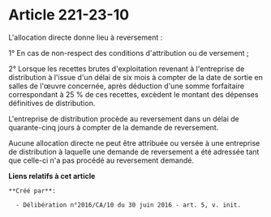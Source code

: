 # Article 221-23-10

L'allocation directe donne lieu à reversement :

1° En cas de non-respect des conditions d'attribution ou de versement ;

2° Lorsque les recettes brutes d'exploitation revenant à l'entreprise de distribution à l'issue d'un délai de six mois à
compter de la date de sortie en salles de l'œuvre concernée, après déduction d'une somme forfaitaire correspondant à 25 % de
ces recettes, excèdent le montant des dépenses définitives de distribution.

L'entreprise de distribution procède au reversement dans un délai de quarante-cinq jours à compter de la demande de
reversement.

Aucune allocation directe ne peut être attribuée ou versée à une entreprise de distribution à laquelle une demande de
reversement a été adressée tant que celle-ci n'a pas procédé au reversement demandé.

**Liens relatifs à cet article**

	**Créé par**:

	  - Délibération n°2016/CA/10 du 30 juin 2016 - art. 5, v. init.
